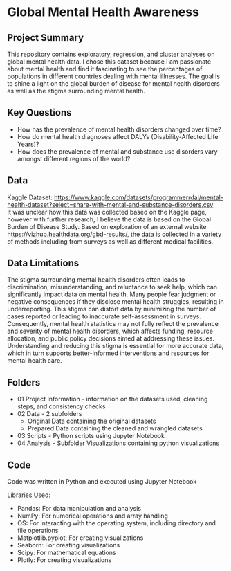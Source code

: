 # Global Mental Health Awareness

## Project Summary
This repository contains exploratory, regression, and cluster analyses on global mental health data. I chose this dataset because I am passionate about mental health and find it fascinating to see the percentages of populations in different countries dealing with mental illnesses. The goal is to shine a light on the global burden of disease for mental health disorders as well as the stigma surrounding mental health.

## Key Questions
* How has the prevalence of mental health disorders changed over time?
* How do mental health diagnoses affect DALYs (Disability-Affected Life Years)?
* How does the prevalence of mental and substance use disorders vary amongst different regions of the world?

## Data
Kaggle Dataset: https://www.kaggle.com/datasets/programmerrdai/mental-health-dataset?select=share-with-mental-and-substance-disorders.csv  
It was unclear how this data was collected based on the Kaggle page, however with further research, I believe the data is based on the Global Burden of Disease Study. Based on exploration of an external website https://vizhub.healthdata.org/gbd-results/, the data is collected in a variety of methods including from surveys as well as different medical facilities.

## Data Limitations
The stigma surrounding mental health disorders often leads to discrimination, misunderstanding, and reluctance to seek help, which can significantly impact data on mental health. Many people fear judgment or negative consequences if they disclose mental health struggles, resulting in underreporting. This stigma can distort data by minimizing the number of cases reported or leading to inaccurate self-assessment in surveys. Consequently, mental health statistics may not fully reflect the prevalence and severity of mental health disorders, which affects funding, resource allocation, and public policy decisions aimed at addressing these issues. Understanding and reducing this stigma is essential for more accurate data, which in turn supports better-informed interventions and resources for mental health care.

## Folders
* 01 Project Information - information on the datasets used, cleaning steps, and consistency checks
* 02 Data - 2 subfolders
  * Original Data containing the original datasets
  * Prepared Data containing the cleaned and wrangled datasets
* 03 Scripts - Python scripts using Jupyter Notebook
* 04 Analysis - Subfolder Visualizations containing python visualizations

## Code
Code was written in Python and executed using Jupyter Notebook

Libraries Used:
* Pandas: For data manipulation and analysis
* NumPy: For numerical operations and array handling
* OS: For interacting with the operating system, including directory and file operations
* Matplotlib.pyplot: For creating visualizations
* Seaborn: For creating visualizations
* Scipy: For mathematical equations
* Plotly: For creating visualizations
